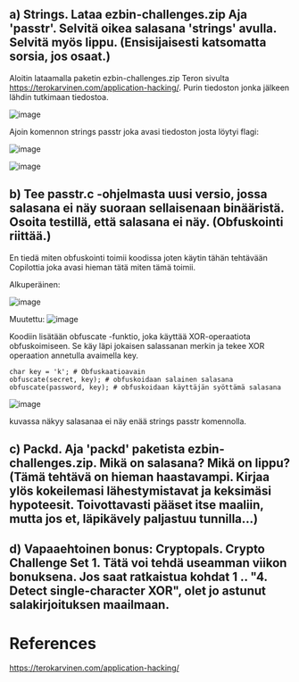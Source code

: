 ## a) Strings. Lataa ezbin-challenges.zip Aja 'passtr'. Selvitä oikea salasana 'strings' avulla. Selvitä myös lippu. (Ensisijaisesti katsomatta sorsia, jos osaat.)

Aloitin lataamalla paketin ezbin-challenges.zip Teron sivulta https://terokarvinen.com/application-hacking/. Purin tiedoston jonka jälkeen lähdin tutkimaan tiedostoa.


![image](https://github.com/user-attachments/assets/24560ff3-11e8-4910-b741-df3a93dd4ddb)

Ajoin komennon strings passtr joka avasi tiedoston josta löytyi flagi:


![image](https://github.com/user-attachments/assets/a73feb48-30fd-4179-994d-ea78b9e2c4db)




![image](https://github.com/user-attachments/assets/f69d8784-0602-42e0-bc1b-6bbc674068c3)




## b) Tee passtr.c -ohjelmasta uusi versio, jossa salasana ei näy suoraan sellaisenaan binääristä. Osoita testillä, että salasana ei näy. (Obfuskointi riittää.)

En tiedä miten obfuskointi toimii koodissa joten käytin tähän tehtävään Copilottia joka avasi hieman tätä miten tämä toimii.


Alkuperäinen: 

![image](https://github.com/user-attachments/assets/b809811e-af19-4bb9-ac40-8fe58534b9fa)

Muutettu:
![image](https://github.com/user-attachments/assets/2d1e4e5a-1c1f-4ec2-b5e8-1b4a0dd441be)

Koodiin lisätään obfuscate -funktio, joka käyttää XOR-operaatiota obfuskoimiseen. Se käy läpi jokaisen salassanan merkin ja tekee XOR operaation annetulla avaimella key.

    char key = 'k'; # Obfuskaatioavain
    obfuscate(secret, key); # obfuskoidaan salainen salasana
    obfuscate(password, key); # obfuskoidaan käyttäjän syöttämä salasana


![image](https://github.com/user-attachments/assets/b0cb274b-d7b8-4005-8a3e-ae11c02a1dcd)

kuvassa näkyy salasanaa ei näy enää strings passtr komennolla.





## c) Packd. Aja 'packd' paketista ezbin-challenges.zip. Mikä on salasana? Mikä on lippu? (Tämä tehtävä on hieman haastavampi. Kirjaa ylös kokeilemasi lähestymistavat ja keksimäsi hypoteesit. Toivottavasti pääset itse maaliin, mutta jos et, läpikävely paljastuu tunnilla...)

## d) Vapaaehtoinen bonus: Cryptopals. Crypto Challenge Set 1. Tätä voi tehdä useamman viikon bonuksena. Jos saat ratkaistua kohdat 1 .. "4. Detect single-character XOR", olet jo astunut salakirjoituksen maailmaan.

# References

https://terokarvinen.com/application-hacking/
